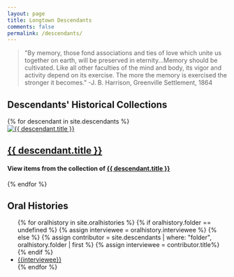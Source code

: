 ```yaml
---
layout: page
title: Longtown Descendants
comments: false
permalink: /descendants/
---
```



> "By memory, those fond associations and ties of love which unite us together on earth, will be preserved in eternity...Memory should be cultivated. Like all other faculties of the mind and body, its vigor and activity depend on its exercise. The more the memory is exercised the stronger it becomes." -J. B. Harrison, Greenville Settlement, 1864

<div class="row">
<div class="col-s-12 col-md-8">
<h2>Descendants' Historical Collections</h2>
<div class="row listrecent"> 
{% for descendant in site.descendants %}
<div class="col-lg-4 col-md-6 mb-30px card-group">
    <div class="card">
        <div class="maxthumb">
            <a href="{{ descendant.url }}">
						<img class="img-fluid" src="{{ site.baseurl }}/assets/collections/{{ descendant.folder}}/{{descendant.mainitem}}_th.jpg" alt="{{ descendant.title }}">
            </a>
        </div>
        <div class="card-body">
            <h2 class="card-title">
                <a href="{{ descendant.url }}">{{ descendant.title }}</a>
            </h2>
                <h4 class="card-text">View items from the collection of <a href="{{ descendant.url }}">{{ descendant.title }}</a></h4>            
        </div>
        <div class="card-footer bg-white">
            <div class="wrapfooter">
                <span class="author-meta">
                </span>
                <div class="clearfix"></div>
            </div>
        </div>
    </div>
</div>
<!-- end post -->

{% endfor %}
</div>    

</div>
<DIV class="col-s-6 col-md-4" markdown=1>
<h2>Oral Histories</h2><ul>
{% for oralhistory in site.oralhistories %}
{% if oralhistory.folder == undefined %}
	{% assign interviewee = oralhistory.interviewee %}
{% else %}
	{% assign contributor = site.descendants | where: "folder", oralhistory.folder  | first %}
	{% assign interviewee = contributor.title%}	
{% endif %}
<li><a href="{{ oralhistory.url }}">{{interviewee}}</a></li>
{% endfor %}
</ul>
</DIV>

